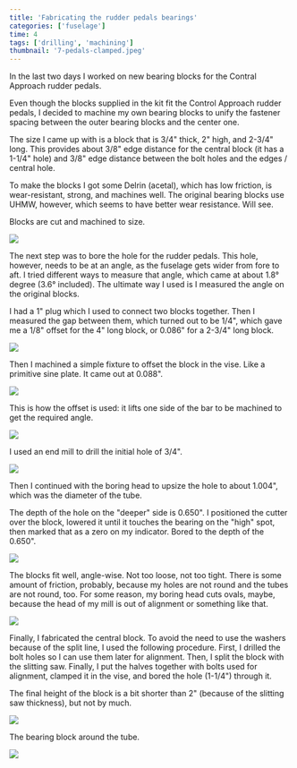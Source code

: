 ```yaml
---
title: 'Fabricating the rudder pedals bearings'
categories: ['fuselage']
time: 4
tags: ['drilling', 'machining']
thumbnail: '7-pedals-clamped.jpeg'
---
```


In the last two days I worked on new bearing blocks for the Contral Approach rudder pedals.

<!-- more -->

Even though the blocks supplied in the kit fit the Control Approach rudder pedals, I decided to machine my own bearing blocks to unify the fastener spacing between the outer bearing blocks and the center one.

The size I came up with is a block that is 3/4" thick, 2" high, and 2-3/4" long. This provides about 3/8" edge distance for the central block (it has a 1-1/4" hole) and 3/8" edge distance between the bolt holes and the edges / central hole.

To make the blocks I got some Delrin (acetal), which has low friction, is wear-resistant, strong, and machines well. The original bearing blocks use UHMW, however, which seems to have better wear resistance. Will see.

Blocks are cut and machined to size.

![](0-delrin-blocks.jpeg)

The next step was to bore the hole for the rudder pedals. This hole, however, needs to be at an angle, as the fuselage gets wider from fore to aft. I tried different ways to measure that angle, which came at about 1.8° degree (3.6° included). The ultimate way I used is I measured the angle on the original blocks.

I had a 1" plug which I used to connect two blocks together. Then I measured the gap between them, which turned out to be 1/4", which gave me a 1/8" offset for the 4" long block, or 0.086" for a 2-3/4" long block.

![](1-measuring-the-angle.jpeg)

Then I machined a simple fixture to offset the block in the vise. Like a primitive sine plate. It came out at 0.088".

![](2-machined-offset.jpeg)

This is how the offset is used: it lifts one side of the bar to be machined to get the required angle.

![](3-using-the-offset.jpeg)

I used an end mill to drill the initial hole of 3/4".

![](4-initial-hole.jpeg)

Then I continued with the boring head to upsize the hole to about 1.004", which was the diameter of the tube.

The depth of the hole on the "deeper" side is 0.650". I positioned the cutter over the block, lowered it until it touches the bearing on the "high" spot, then marked that as a zero on my indicator. Bored to the depth of the 0.650".

![](5-boring-the-hole.jpeg)

The blocks fit well, angle-wise. Not too loose, not too tight. There is some amount of friction, probably, because my holes are not round and the tubes are not round, too. For some reason, my boring head cuts ovals, maybe, because the head of my mill is out of alignment or something like that.

![](7-pedals-clamped.jpeg)

Finally, I fabricated the central block. To avoid the need to use the washers because of the split line, I used the following procedure. First, I drilled the bolt holes so I can use them later for alignment. Then, I split the block with the slitting saw. Finally, I put the halves together with bolts used for alignment, clamped it in the vise, and bored the hole (1-1/4") through it.

The final height of the block is a bit shorter than 2" (because of the slitting saw thickness), but not by much.

![](8-slitting-the-middle-block.jpeg)

The bearing block around the tube.

![](9-central-block.jpeg)
